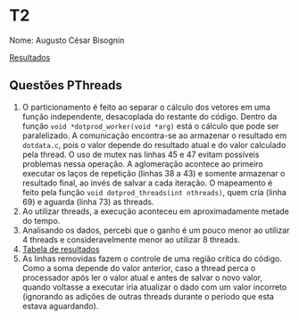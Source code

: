 # T2

Nome: Augusto César Bisognin

[Resultados](results.csv)

## Questões PThreads

1. O particionamento é feito ao separar o cálculo dos vetores em uma função independente, desacoplada do restante do código. Dentro da função `void *dotprod_worker(void *arg)` está o cálculo que pode ser paralelizado. A comunicação encontra-se ao armazenar o resultado em `dotdata.c`, pois o valor depende do resultado atual e do valor calculado pela thread. O uso de mutex nas linhas 45 e 47 evitam possíveis problemas nessa operação. A aglomeração acontece ao primeiro executar os laços de repetição (linhas 38 a 43) e somente armazenar o resultado final, ao invés de salvar a cada iteração. O mapeamento é feito pela função `void dotprod_threads(int nthreads)`, quem cria (linha 69) e aguarda (linha 73) as threads.
2. Ao utilizar threads, a execução aconteceu em aproximadamente metade do tempo.
3. Analisando os dados, percebi que o ganho é um pouco menor ao utilizar 4 threads e consideravelmente menor ao utilizar 8 threads.
4. [Tabela de resultados](pthreads_dotprod/resultados.md)
5. As linhas removidas fazem o controle de uma região crítica do código. Como a soma depende do valor anterior, caso a thread perca o processador após ler o valor atual e antes de salvar o novo valor, quando voltasse a executar iria atualizar o dado com um valor incorreto (ignorando as adições de outras threads durante o período que esta estava aguardando).
